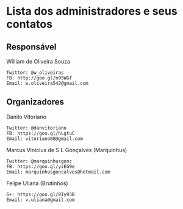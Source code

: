 # Lista dos administradores e seus contatos

## Responsável

William de Oliveira Souza
```
Twitter: @w_oliveiras
FB: http://goo.gl/n95WGf
Email: w.oliveira542@gmail.com
```

## Organizadores

Danilo Vitoriano
```
Twitter: @danvitoriano
FB: https://goo.gl/hLgtuC
Email: vitoriano08@gmail.com
```

Marcus Vinicius de S L Gonçalves (Marquinhus)
```
Twitter: @marquinhusgonc
FB: https://goo.gl/yiEG9e
Email: marquinhusgoncalves@hotmail.com
```

Felipe Uliana (Brutinhos)
```
G+: https://goo.gl/8Iy93B
Email: v.uliana@gmail.com
```
